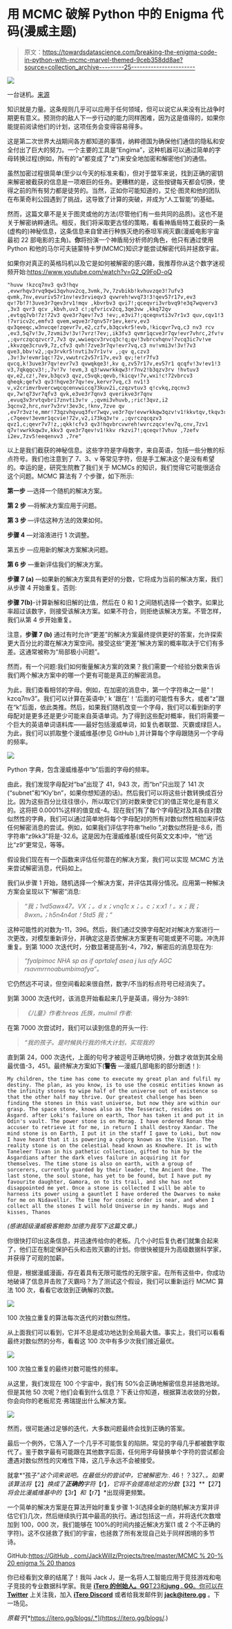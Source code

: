 # 用 MCMC 破解 Python 中的 Enigma 代码(漫威主题)

> 原文：<https://towardsdatascience.com/breaking-the-enigma-code-in-python-with-mcmc-marvel-themed-9ceb358dd8ae?source=collection_archive---------25----------------------->

![](img/d764a6b3c6fc3908a385f85ae5aa2f7c.png)

一台谜机。[来源](https://pixabay.com/photos/enigma-encryption-cryptologic-army-883925/)

知识就是力量。这条规则几乎可以应用于任何领域，但可以说它从来没有比战争时期更有意义。预测你的敌人下一步行动的能力同样困难，因为这是值得的，如果你能提前阅读他们的计划，这项任务会变得容易得多。

这是第二次世界大战期间各方都知道的事情，纳粹德国为确保他们通信的隐私和安全付出了巨大的努力。一个主要的工具是“Engima”，这种机器可以通过简单的字母转换过程(例如，所有的“a”都变成了“z”)来安全地加密和解密他们的通信。

虽然加密过程很简单(至少以今天的标准来看)，但对于盟军来说，找到正确的密钥来解密被截获的信息是一项艰巨的任务。更糟糕的是，这些按键每天都会切换，使得之前的所有努力都是徒劳的。当然，正如你可能知道的，艾伦·图灵和他的团队在布莱奇利公园遇到了挑战，这导致了计算的突破，并成为“人工智能”的基础。

然而，这篇文章不是关于图灵或他的方法(尽管他们有一些共同的品质)。这也不是关于解密纳粹通讯。相反，我们将采取更古怪的策略，看看神盾局特工截获的一条(虚构的)神秘信息，这条信息来自曾进行种族灭绝的泰坦军阀灭霸(漫威电影宇宙最初 22 部电影的主角)。**你**将扮演一个神盾局分析师的角色，他只有通过使用 Python 和他的马尔可夫链蒙特卡罗(MCMC)知识才能尝试解密代码并拯救宇宙。

如果你对真正的英格玛机以及它是如何被解密的感兴趣，我推荐你从这个数字迷视频开始:https://www.youtube.com/watch?v=G2_Q9FoD-oQ

```
"huvw !kzcq7nv3 qv3!hqv ,evwrhqv3rvq9qwi3qvhuv2cq,3vmk,7v,7zvbikb!kvhuvzqe3!7ufv3 qvmk,7nv,evuriv57r1nv!ev3rvieqv3 qvwreh!wvq73!3!qev57r17v,ev3 qv!7b!7!3uve3r7qev3rv1!mqv ,kbvrbv3 qvi7!;qceqvri3vrbvq9!e3q7wqverv3 ,3v3 qvr3 qcv ,kbvh,uv3 c!;qfvricv2cq,3qe3vw ,kkq72qv ,evtqq7vb!7z!72v3 qve3r7qev!7v3 !ev;,e3vi7!;qceqnvti3v7r1v3 quv,cqv1!3 !7vricv2c,emfv3 qvem,wqve3r7qnv57r1ev,kerv,ev3 qv3qeeqc,w3nvcqe!zqevr7v,e2,czfv,b3qcvkr5!evb,!kicqvr7vq,c3 nv3 rcv ,ev3,5q7v!3v,7zvmi3v!3v!7vrz!7ev;,ik3fv3 qvmr1qcve3r7qv!evr7vhrc,2fv!v ,;qvrczqcqzvcr7,7v3 qv,wwieqcv3rvcq3c!q;qv!3vbrcvhqnv!7vcq3ic7v!ve ,kkvzqe3cruv9,7z,cfv3 qvh!7zve3r7qv!evr7vq,c3 nv!vmi3v!3v!7v3 qve3,bbv!v2,;qv3rvkr5!nvti3v7r1v!v ,;qv q,czv3 ,3v!3v!evmr1qc!72v,vwutrc2v57r17v,ev3 qv;!e!r7fv3 qvcq,k!3uve3r7qv!evr7v3 qvwqkqe3!,kv q,zv57r17v,ev57r1 qcqfv!3v!ev1!3 v3,7qkqqcv3!;,7v!7v !evm,3 q3!wvwrkkqw3!r7nv2!b3qzv3rv !hvtuv3 qv,e2,cz!,7ev,b3qcv3 qvz,c5vqk;qevb,!kicqv!7v,wxi!c!72vbrcv3 qheqk;qefv3 qv3!hqve3r7qv!ev,kervr7vq,c3 nv1!3 v,v2crimvrbvercwqcqcenvwiccq73kuv2i,czqzvtuv3 q!cvkq,zqcnv3 qv,7w!q73vr7qfv3 qvk,e3ve3r7qnv3 qverikve3r7qnv ,evuq3v3rvtqvbri7znvti3v!v ,;qvmi3vhuvb,;ric!3qvz,i2 3qcnv2,hrc,nvr7v3rv!3ev3c,!knv,7zve qv ,ev7r3vz!e,mmr!73qzvhqvuq3fvr7wqv,ve3r7qv!evwrkkqw3qzv!v1!kkvtqv,tkqv3rv ,c7qeev!3evmr1qcvie!72v,v2,i73kq3v!v ,;qvrczqcqzv3 qvz1,c;qevr7v7!z,;qkk!cfv3 qv3!hqvbrcvwreh!wvrczqcv!ev7q,cnv,7zv1 q7v!vwrkkqw3v,kkv3 qve3r7qev!v1!kkv rkzvi7!;qceqv!7vhuv ,7zefv i2ev,7zv5!eeqenvv3 ,7re"
```

以上是我们截获的神秘信息。这些字符是字母数字，来自英语，包括一些分散的标点符号。我们也注意到了 7、3、v 等常见字符，但是手工解决这个是没有希望的。幸运的是，研究生院教了我们关于 MCMCs 的知识，我们觉得它可能很适合这个问题。MCMC 算法有 7 个步骤，如下所示:

**第一步** —选择一个随机的解决方案。

**第 2 步** —将解决方案应用于问题。

**第 3 步** —评估这种方法的效果如何。

**步骤 4** —对溶液进行 1 次调整。

第五步 —应用新的解决方案解决问题。

**第 6 步** —重新评估我们的解决方案。

**步骤 7 (a)** —如果新的解决方案具有更好的分数，它将成为当前的解决方案，我们从步骤 4 开始重复。否则:

**步骤 7(b)**-计算新解和旧解的比值，然后在 0 和 1 之间随机选择一个数字。如果比率超过该数字，则接受该解决方案。如果不符合，则拒绝该解决方案。不管怎样，我们从第 4 步开始重复。

注意，**步骤 7 (b)** 通过有时允许“更差”的解决方案最终提供更好的答案，允许探索更大百分比的潜在解决方案空间。接受这些“更差”解决方案的概率取决于它们有多差。这通常被称为“局部极小问题”。

然而，有一个问题:我们如何衡量解决方案的效果？我们需要一个经验分数来告诉我们两个解决方案中的哪一个更有可能是真正的解密消息。

为此，我们查看相邻的字母。例如，在加密的消息中，第一个字符串之一是“！kzcq7nv3”。我们可以计算在英语中,' k '跟在'！'后面的可能性有多大，或者“z”跟在“k”后面，依此类推。然后，如果我们随机改变一个字母，我们可以看到新的字母配对是更多还是更少可能来自英语单词。为了得到这些配对概率，我们将需要一个巨大的英语单词语料库——最好包括漫威单词，如复仇者联盟、灭霸或绿巨人。为此，我们可以抓取整个漫威维基(参见 GitHub ),并计算每个字母跟随另一个字母的频率。

![](img/1199ca287a64808f13b1bf4cc8bc5a07.png)

Python 字典，包含漫威维基中“b”后面的字母的频率。

由此，我们发现字母配对“ba”出现了 41，943 次，而“bn”只出现了 141 次(“subnet”和“Kly'bn”，如果你想知道的话)。然后我们可以将这些计数转换成百分比。因为这些百分比往往很小，所以取它们的对数来使它们的值正常化是有意义的。这将把 0.0001%这样的值变成-4。现在我们有了每个字母配对及其各自对数似然性的字典，我们可以通过简单地将每个字母配对的所有对数似然性相加来评估任何解密消息的尝试。例如，如果我们评估字符串“hello ”,对数似然将是-8.6，而字符串“z9kk3”将是-32.6。这是因为在漫威维基(或任何英文文本)中，“他”远比“z9”更常见，等等。

假设我们现在有一个函数来评估任何潜在的解决方案，我们可以实现 MCMC 方法来尝试解密消息，代码如上。

我们从步骤 1 开始，随机选择一个解决方案，并评估其得分情况。应用第一种解决方案会呈现以下“解密”消息:

> *“我；1vd5awx47。VX；。d x；vnq1c x；。c；x:x1！。x；我；8wxn。；h5n4n4at！5td5 我；”*

这种可能性的对数为-11，396。然后，我们通过交换字母配对对解决方案进行一次更改，对模型重新评分，并确定这是否使解决方案更有可能或更不可能。冲洗并重复。到第 1000 次迭代时，分数显著提高到-4，792，解密后的消息现在为:

> *“fyalpimoc NHA sp as if aprtalef asea j lus afy AGC rsavmrrnoabumbimafya”。*

它仍然远不可读，但空间看起来很自然，数字/不当的标点符号已经消失了。

到第 3000 次迭代时，该消息开始看起来几乎是英语，得分为-3891:

> *《儿童》作者:hreas 氏族，mulmil 作者:*

在第 7000 次尝试时，我们可以读到信息的开头一行:

> *“我的孩子。是时候执行我的伟大计划，实现我的*

直到第 24，000 次迭代，上面的句号才被逗号正确地切换，分数才收敛到其全局最优值-3，451。最终解决方案如下(**警告** —漫威几部电影的部分剧透！):

```
My children, the time has come to execute my great plan and fulfil my destiny. The plan, as you know, is to use the cosmic entities known as the infinity stones to wipe half of the universe out of existence so that the other half may thrive. Our greatest challenge has been finding the stones in this vast universe, but now they are within our grasp. The space stone, knows also as the Tesseract, resides on Asgard. after Loki's failure on earth, Thor has taken it and put it in Odin's vault. The power stone is on Morag. I have ordered Ronan the accuser to retrieve it for me, in return I shall destroy Xandar. The mind stone is on Earth, I put it in the staff I gave to Loki, but now I have heard that it is powering a cyborg known as the Vision. The reality stone is on the celestial head known as Knowhere. It is with Taneleer Tivan in his pathetic collection, gifted to him by the Asgardians after the dark elves failure in acquiring it for themselves. The time stone is also on earth, with a group of sorcerers, currently guarded by their leader, the Ancient One. The last stone, the soul stone, has yet to be found, but I have put my favourite daughter, Gamora, on to its trail, and she has not disappointed me yet. Once a stone is collected I will be able to harness its power using a gauntlet I have ordered the Dwarves to make for me on Nidavellir. The time for cosmic order is near, and when I collect all the stones I will hold Universe in my hands. Hugs and kisses, Thanos
```

*(感谢超级漫威极客鲍勃·加德为我写下这篇文章。)*

你很快打印出这条信息，并迅速传给你的老板。几个小时后复仇者们就集合起来了，他们正在制定保护石头和击败灭霸的计划。你很快被提升为高级数据科学家，并获得了可观的加薪。

但是，根据漫威漫画，存在着具有无限可能性的无限宇宙。在所有这些中，你成功地破译了信息并击败了灭霸吗？为了测试这个假设，我们可以重新运行 MCMC 算法 100 次，看看它收敛到正确解的次数。

![](img/5d1ab937cf9c8cb8e2993e9505546737.png)

100 次独立重复的算法每次迭代的对数似然性。

从上面我们可以看到，它并不总是成功地达到全局最大值。事实上，我们可以看看最终对数似然的分布，看看这 100 次中有多少次我们接近最优。

![](img/7b1fd596023adcaff717b47ffb59e9af.png)

100 次独立重复的最终对数可能性的频率。

从这里，我们发现在 100 个宇宙中，我们有 50%会正确地解密信息并拯救地球。但是其他 50 次呢？他们会看到什么信息？下表让你知道，根据算法收敛的分数，你会向你的老板尼克·弗瑞提出什么解决方案。

![](img/37c20429088a3d494139651e2354d774.png)

然而，很可能通过足够的迭代，大多数问题最终会找到正确的答案。

最后一个例外，它落入了一个几乎不可能恢复的陷阱。常见的字母几乎都被数字取代了。鉴于数字最有可能跟在其他数字后面，任何用字母替换单个字符的尝试都会遭遇对数似然性的灾难性下降，这几乎永远不会被接受。

就拿*“孩子”*这个词来说吧。在最低分的尝试中，它被解密为:*. 46！？327、*。如果该算法将*【2】*换成了**正确的**字符*【r】*，它将不会提高给定的分数*【32】**【27】*将会比漫威维基中的*【3r】*和*【r7】*出现得更频繁。

一个简单的解决方案是在算法开始时重复步骤 1-3(选择全新的随机解决方案并评估它们)几次，然后继续执行其中最高的执行。通过包括这一点，并将迭代次数增加到 100，000 次，我们能够在 100%的时间内接近解决方案(1 或 2 个不正确的字符)。这不仅拯救了我们的宇宙，也拯救了所有发现自己处于同样困境的多节诗。

GitHub:[https://GitHub . com/JackWillz/Projects/tree/master/MCMC % 20-% 20 enigma % 20 thanos](https://github.com/JackWillz/Projects/tree/master/MCMC%20-%20Enigma%20Thanos)

你已经看到文章的结尾了！我叫 Jack J，是一名将人工智能应用于竞技游戏和电子竞技的专业数据科学家。我是 [**iTero 的创始人。GG**T23](https://itero.gg/)[和**jung . GG**。你可以在](https://www.jung.gg/) [**Twitter**](https://twitter.com/JackJGaming) 上关注我，加入 [**iTero Discord**](https://discord.gg/hZmk3z6adP) 或者给我发邮件到 **jack@itero.gg** 。下一场见。

*原载于*[*https://itero.gg/blogs/.*](https://itero.gg/blogs/.)